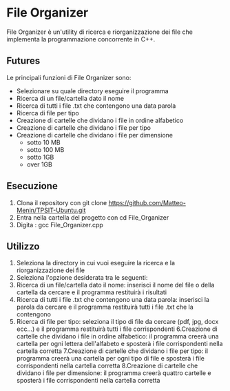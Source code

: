 # File Organizer


File Organizer è un'utility di ricerca e riorganizzazione dei file che implementa la programmazione concorrente in C++. 


## Futures

Le principali funzioni di File Organizer sono:
- Selezionare su quale directory eseguire il programma
- Ricerca di un file/cartella dato il nome
- Ricerca di tutti i file .txt che contengono una data parola
- Ricerca di file per tipo
- Creazione di cartelle che dividano i file in ordine alfabetico 
- Creazione di cartelle che dividano i file per tipo 
- Creazione di cartelle che dividano i file per dimensione 
  - sotto 10 MB
  - sotto 100 MB
  - sotto 1GB 
  - over 1GB


## Esecuzione

1. Clona il repository con git clone https://github.com/Matteo-Menin/TPSIT-Ubuntu.git
2. Entra nella cartella del progetto con cd File_Organizer
3. Digita : gcc File_Organizer.cpp


## Utilizzo

1. Seleziona la directory in cui vuoi eseguire la ricerca e la riorganizzazione dei file
2. Seleziona l'opzione desiderata tra le seguenti:
3. Ricerca di un file/cartella dato il nome: inserisci il nome del file o della cartella da cercare e il programma restituirà i risultati
4. Ricerca di tutti i file .txt che contengono una data parola: inserisci la parola da cercare e il programma restituirà tutti i file .txt che la contengono
5. Ricerca di file per tipo: seleziona il tipo di file da cercare (pdf, jpg, docx ecc...) e il programma restituirà tutti i file corrispondenti
6.Creazione di cartelle che dividano i file in ordine alfabetico: il programma creerà una cartella per ogni lettera dell'alfabeto e sposterà i file corrispondenti nella cartella corretta
7.Creazione di cartelle che dividano i file per tipo: il programma creerà una cartella per ogni tipo di file e sposterà i file corrispondenti nella cartella corretta
8.Creazione di cartelle che dividano i file per dimensione: il programma creerà quattro cartelle e sposterà i file corrispondenti nella cartella corretta
